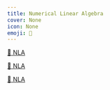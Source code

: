 ```yaml
---
title: Numerical Linear Algebra
cover: None
icon: None
emoji: 🚂
---
```


[🚅 NLA](https://merkulov.top/Teaching/Numerical_Linear_Algebra/NLA)

[🚆 NLA](https://merkulov.top/Teaching/Numerical_Linear_Algebra/NLA_)

[🚂 NLA](https://merkulov.top/Teaching/Numerical_Linear_Algebra/NLA__)
